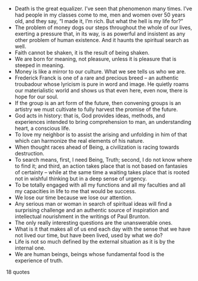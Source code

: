  - Death is the great equalizer. I’ve seen that phenomenon many times. I’ve had people in my classes come to me, men and women over 50 years old, and they say, “I made it, I’m rich. But what the hell is my life for?”
 - The problem of money dogs our steps throughout the whole of our lives, exerting a pressure that, in its way, is as powerful and insistent as any other problem of human existence. And it haunts the spiritual search as well.
 - Faith cannot be shaken, it is the result of being shaken.
 - We are born for meaning, not pleasure, unless it is pleasure that is steeped in meaning.
 - Money is like a mirror to our culture. What we see tells us who we are.
 - Frederick Franck is one of a rare and precious breed – an authentic troubadour whose lyricism is pure in word and image. He quietly roams our materialistic world and shows us that even here, even now, there is hope for our soul.
 - If the group is an art form of the future, then convening groups is an artistry we must cultivate to fully harvest the promise of the future.
 - God acts in history: that is, God provides ideas, methods, and experiences intended to bring comprehension to man, an understanding heart, a conscious life.
 - To love my neighbor is to assist the arising and unfolding in him of that which can harmonize the real elements of his nature.
 - When thought races ahead of Being, a civilization is racing towards destruction.
 - To search means, first, I need Being, Truth; second, I do not know where to find it; and third, an action takes place that is not based on fantasies of certainty – while at the same time a waiting takes place that is rooted not in wishful thinking but in a deep sense of urgency.
 - To be totally engaged with all my functions and all my faculties and all my capacities in life to me that would be success.
 - We lose our time because we lose our attention.
 - Any serious man or woman in search of spiritual ideas will find a surprising challenge and an authentic source of inspiration and intellectual nourishment in the writings of Paul Brunton.
 - The only really interesting questions are the unanswerable ones.
 - What is it that makes all of us end each day with the sense that we have not lived our time, but have been lived, used by what we do?
 - Life is not so much defined by the external situation as it is by the internal one.
 - We are human beings, beings whose fundamental food is the experience of truth.

18 quotes